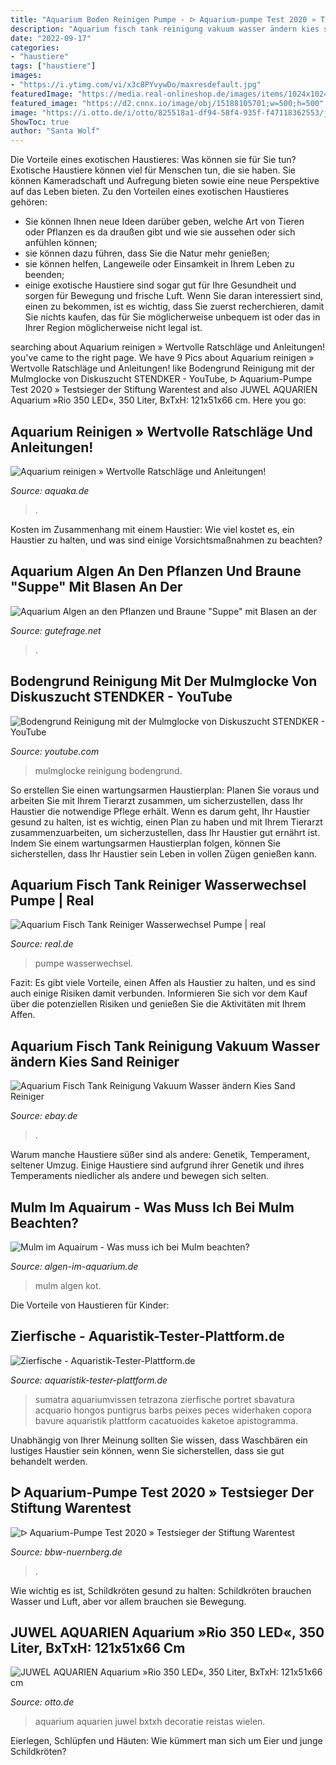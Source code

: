 ```yaml
---
title: "Aquarium Boden Reinigen Pumpe - ᐅ Aquarium-pumpe Test 2020 » Testsieger Der Stiftung Warentest"
description: "Aquarium fisch tank reinigung vakuum wasser ändern kies sand reiniger"
date: "2022-09-17"
categories:
- "haustiere"
tags: ["haustiere"]
images:
- "https://i.ytimg.com/vi/x3c8PYvywDo/maxresdefault.jpg"
featuredImage: "https://media.real-onlineshop.de/images/items/1024x1024/ca1ed0854d9197585616886501d629a5.jpg"
featured_image: "https://d2.cnnx.io/image/obj/15188105701;w=500;h=500"
image: "https://i.otto.de/i/otto/825518a1-df94-58f4-935f-f47118362553/juwel-aquarien-aquarium-rio-350-led-350-liter-bxtxh-121x51x66-cm-hellbraun.jpg?$formatz$"
ShowToc: true
author: "Santa Wolf"
---
```



Die Vorteile eines exotischen Haustieres: Was können sie für Sie tun?
Exotische Haustiere können viel für Menschen tun, die sie haben. Sie können Kameradschaft und Aufregung bieten sowie eine neue Perspektive auf das Leben bieten. Zu den Vorteilen eines exotischen Haustieres gehören:
- Sie können Ihnen neue Ideen darüber geben, welche Art von Tieren oder Pflanzen es da draußen gibt und wie sie aussehen oder sich anfühlen können;
- sie können dazu führen, dass Sie die Natur mehr genießen;
- sie können helfen, Langeweile oder Einsamkeit in Ihrem Leben zu beenden;
- einige exotische Haustiere sind sogar gut für Ihre Gesundheit und sorgen für Bewegung und frische Luft. Wenn Sie daran interessiert sind, einen zu bekommen, ist es wichtig, dass Sie zuerst recherchieren, damit Sie nichts kaufen, das für Sie möglicherweise unbequem ist oder das in Ihrer Region möglicherweise nicht legal ist.

	

		
searching about Aquarium reinigen » Wertvolle Ratschläge und Anleitungen! you've came to the right page. We have 9 Pics about Aquarium reinigen » Wertvolle Ratschläge und Anleitungen! like Bodengrund Reinigung mit der Mulmglocke von Diskuszucht STENDKER - YouTube, ᐅ Aquarium-Pumpe Test 2020 » Testsieger der Stiftung Warentest and also JUWEL AQUARIEN Aquarium »Rio 350 LED«, 350 Liter, BxTxH: 121x51x66 cm. Here you go:
		
    
## Aquarium Reinigen » Wertvolle Ratschläge Und Anleitungen!

<img loading=lazy src="https://www.aquaka.de/wp-content/uploads/Aquarium-Reinigen.jpg" onerror="this.onerror=null;this.src='https://tse3.mm.bing.net/th?id=OIP.BGs6K5NcTdYbsRBvGEGA-wHaEK&amp;pid=15.1';" alt="Aquarium reinigen » Wertvolle Ratschläge und Anleitungen!">

_Source: aquaka.de_

>. 

	

Kosten im Zusammenhang mit einem Haustier: Wie viel kostet es, ein Haustier zu halten, und was sind einige Vorsichtsmaßnahmen zu beachten?

    
## Aquarium Algen An Den Pflanzen Und Braune &quot;Suppe&quot; Mit Blasen An Der

<img loading=lazy src="https://images.gutefrage.net/media/fragen/bilder/aquarium-algen-an-den-pflanzen-und-braune-suppe-mit-blasen-an-der-oberflaeche/1_full.jpg?v=1445533339000" onerror="this.onerror=null;this.src='https://tse4.mm.bing.net/th?id=OIP.7r5PGDygdS_2ieGVwQUwYgHaEK&amp;pid=15.1';" alt="Aquarium Algen an den Pflanzen und Braune &quot;Suppe&quot; mit Blasen an der">

_Source: gutefrage.net_

>. 

	



    
## Bodengrund Reinigung Mit Der Mulmglocke Von Diskuszucht STENDKER - YouTube

<img loading=lazy src="https://i.ytimg.com/vi/x3c8PYvywDo/maxresdefault.jpg" onerror="this.onerror=null;this.src='https://tse2.mm.bing.net/th?id=OIP.noMihtEZxQKnMF_OEy-kPAHaEK&amp;pid=15.1';" alt="Bodengrund Reinigung mit der Mulmglocke von Diskuszucht STENDKER - YouTube">

_Source: youtube.com_

>mulmglocke reinigung bodengrund. 

	

So erstellen Sie einen wartungsarmen Haustierplan: Planen Sie voraus und arbeiten Sie mit Ihrem Tierarzt zusammen, um sicherzustellen, dass Ihr Haustier die notwendige Pflege erhält.
Wenn es darum geht, Ihr Haustier gesund zu halten, ist es wichtig, einen Plan zu haben und mit Ihrem Tierarzt zusammenzuarbeiten, um sicherzustellen, dass Ihr Haustier gut ernährt ist. Indem Sie einem wartungsarmen Haustierplan folgen, können Sie sicherstellen, dass Ihr Haustier sein Leben in vollen Zügen genießen kann.

    
## Aquarium Fisch Tank Reiniger Wasserwechsel Pumpe | Real

<img loading=lazy src="https://media.real-onlineshop.de/images/items/1024x1024/ca1ed0854d9197585616886501d629a5.jpg" onerror="this.onerror=null;this.src='https://tse2.mm.bing.net/th?id=OIP.1GavfR8Ln8x9OylB12N4GQHaHa&amp;pid=15.1';" alt="Aquarium Fisch Tank Reiniger Wasserwechsel Pumpe | real">

_Source: real.de_

>pumpe wasserwechsel. 

	

Fazit: Es gibt viele Vorteile, einen Affen als Haustier zu halten, und es sind auch einige Risiken damit verbunden. Informieren Sie sich vor dem Kauf über die potenziellen Risiken und genießen Sie die Aktivitäten mit Ihrem Affen.

    
## Aquarium Fisch Tank Reinigung Vakuum Wasser ändern Kies Sand Reiniger

<img loading=lazy src="https://instudio.mabangapp.com/img/031/KT0240/KT0240g05.jpg" onerror="this.onerror=null;this.src='https://tse4.mm.bing.net/th?id=OIP.NLI-8xIb8iq0m8qhhwAyJwHaHa&amp;pid=15.1';" alt="Aquarium Fisch Tank Reinigung Vakuum Wasser ändern Kies Sand Reiniger">

_Source: ebay.de_

>. 

	

Warum manche Haustiere süßer sind als andere: Genetik, Temperament, seltener Umzug.
Einige Haustiere sind aufgrund ihrer Genetik und ihres Temperaments niedlicher als andere und bewegen sich selten.

    
## Mulm Im Aquairum - Was Muss Ich Bei Mulm Beachten?

<img loading=lazy src="http://www.algen-im-aquarium.de/wp-content/uploads/IMG_0613.jpg" onerror="this.onerror=null;this.src='https://tse2.mm.bing.net/th?id=OIP.BlUWmXA1w-e0zodKOWyD1QHaJ4&amp;pid=15.1';" alt="Mulm im Aquairum - Was muss ich bei Mulm beachten?">

_Source: algen-im-aquarium.de_

>mulm algen kot. 

	

Die Vorteile von Haustieren für Kinder:

    
## Zierfische - Aquaristik-Tester-Plattform.de

<img loading=lazy src="http://aquaristik-tester-plattform.de/wp-content/uploads/2020/11/portrait-of-aquarium-fish-sumatra-barb-puntigrus-tetrazona-in-aquarium.jpg" onerror="this.onerror=null;this.src='https://tse1.mm.bing.net/th?id=OIP.JyynG31rRIDPhw-0_nL6iAHaE7&amp;pid=15.1';" alt="Zierfische - Aquaristik-Tester-Plattform.de">

_Source: aquaristik-tester-plattform.de_

>sumatra aquariumvissen tetrazona zierfische portret sbavatura acquario hongos puntigrus barbs peixes peces widerhaken copora bavure aquaristik plattform cacatuoides kaketoe apistogramma. 

	

Unabhängig von Ihrer Meinung sollten Sie wissen, dass Waschbären ein lustiges Haustier sein können, wenn Sie sicherstellen, dass sie gut behandelt werden.

    
## ᐅ Aquarium-Pumpe Test 2020 » Testsieger Der Stiftung Warentest

<img loading=lazy src="https://d2.cnnx.io/image/obj/15188105701;w=500;h=500" onerror="this.onerror=null;this.src='https://tse3.mm.bing.net/th?id=OIP.5kgc8GH3A40k8sAe0vM0KgHaHa&amp;pid=15.1';" alt="ᐅ Aquarium-Pumpe Test 2020 » Testsieger der Stiftung Warentest">

_Source: bbw-nuernberg.de_

>. 

	

Wie wichtig es ist, Schildkröten gesund zu halten: Schildkröten brauchen Wasser und Luft, aber vor allem brauchen sie Bewegung.

    
## JUWEL AQUARIEN Aquarium »Rio 350 LED«, 350 Liter, BxTxH: 121x51x66 Cm

<img loading=lazy src="https://i.otto.de/i/otto/825518a1-df94-58f4-935f-f47118362553/juwel-aquarien-aquarium-rio-350-led-350-liter-bxtxh-121x51x66-cm-hellbraun.jpg?$formatz$" onerror="this.onerror=null;this.src='https://tse3.mm.bing.net/th?id=OIP.nWMYXFsrzZcfoQlV0GXX9gHaEH&amp;pid=15.1';" alt="JUWEL AQUARIEN Aquarium »Rio 350 LED«, 350 Liter, BxTxH: 121x51x66 cm">

_Source: otto.de_

>aquarium aquarien juwel bxtxh decoratie reistas wielen. 

	

Eierlegen, Schlüpfen und Häuten: Wie kümmert man sich um Eier und junge Schildkröten?

